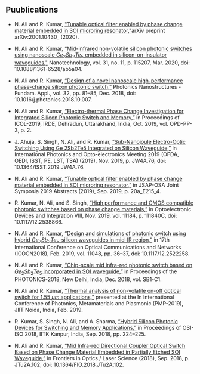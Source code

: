 ## Puublications 

 - N. Ali and R. Kumar, ["Tunable optical filter enabled by phase change material embedded in SOI microring resonator,"](https://arxiv.org/abs/2001.10430)arXiv preprint arXiv:2001.10430_ (2020).
 
 - N. Ali and R. Kumar, [“Mid-infrared non-volatile silicon photonic switches using nanoscale $Ge_2Sb_2Te_5$ embedded in silicon-on-insulator waveguides,"](https://iopscience.iop.org/article/10.1088/1361-6528/ab5a04) Nanotechnology, vol. 31, no. 11, p. 115207, Mar. 2020, doi: 10.1088/1361-6528/ab5a04.
 
 - N. Ali and R. Kumar, [“Design of a novel nanoscale high-performance phase-change silicon photonic switch,”]([https://www.sciencedirect.com/science/article/pii/S1569441018301548](https://www.sciencedirect.com/science/article/pii/S1569441018301548)) Photonics Nanostructures - Fundam. Appl., vol. 32, pp. 81–85, Dec. 2018, doi: 10.1016/j.photonics.2018.10.007.
 
 - N. Ali and R. Kumar, [“Electro-thermal Phase Change Investigation for Integrated Silicon Photonic Switch and Memory,”]([https://www.springer.com/gp/book/9789811592584#aboutAuthors](https://www.springer.com/gp/book/9789811592584#aboutAuthors)) in Proceedings of ICOL-2019, IRDE, Dehradun, Uttarakhand, India, Oct. 2019, vol. OPD-PP-3, p. 2.
 
 -  J. Ahuja, S. Singh, N. Ali, and R. Kumar, [“Sub-Nanojoule Electro-Optic Switching Using Ge 2Sb2Te5  Integrated on Silicon Waveguide,”]([https://www.osapublishing.org/abstract.cfm?uri=ISST-2019-JW4A.76](https://www.osapublishing.org/abstract.cfm?uri=ISST-2019-JW4A.76)) in International Photonics and Opto-electronics Meeting 2019 (OFDA, OEDI, ISST, PE, LST, TSA) (2019), Nov. 2019, p. JW4A.76, doi: 10.1364/ISST.2019.JW4A.76.
 
 - N. Ali and R. Kumar, [“Tunable optical filter enabled by phase change material embedded in SOI microring resonator,”](https://www.osapublishing.org/abstract.cfm?uri=JSAP-2019-20a_E215_4) in JSAP-OSA Joint Symposia 2019 Abstracts (2019), Sep. 2019, p. 20a_E215_4.
 
 - R. Kumar, N. Ali, and S. Singh, [“High performance and CMOS compatible photonic switches based on phase change materials,”]([https://www.spiedigitallibrary.org/conference-proceedings-of-spie/11184/111840C/High-performance-and-CMOS-compatible-photonic-switches-based-on-phase/10.1117/12.2538866.full?SSO=1](https://www.spiedigitallibrary.org/conference-proceedings-of-spie/11184/111840C/High-performance-and-CMOS-compatible-photonic-switches-based-on-phase/10.1117/12.2538866.full?SSO=1)) in Optoelectronic Devices and Integration VIII, Nov. 2019, vol. 11184, p. 111840C, doi: 10.1117/12.2538866.
 - N. Ali and R. Kumar, [“Design and simulations of photonic switch using hybrid $Ge_2Sb_2Te_5$-silicon waveguides in mid-IR region,”]([https://www.spiedigitallibrary.org/conference-proceedings-of-spie/11048/1104836/Design-and-simulations-of-photonic-switch-using-hybrid-Ge2Sb2Te5-silicon/10.1117/12.2522258.full](https://www.spiedigitallibrary.org/conference-proceedings-of-spie/11048/1104836/Design-and-simulations-of-photonic-switch-using-hybrid-Ge2Sb2Te5-silicon/10.1117/12.2522258.full)) in 17th International Conference on Optical Communications and Networks (ICOCN2018), Feb. 2019, vol. 11048, pp. 36–37, doi: 10.1117/12.2522258.
 
 - N. Ali and R. Kumar, [“Chip-scale mid infra-red photonic switch based on $Ge_2Sb_2Te_5$ incorporated in SOI waveguide,”]([http://oeoc.iitd.ac.in/jop/index.php/the-international-conference-on-fiber-optics-and-photonics-photonics/](http://oeoc.iitd.ac.in/jop/index.php/the-international-conference-on-fiber-optics-and-photonics-photonics/)) in Proceedings of the PHOTONICS-2018, New Delhi, India, Dec. 2018, vol. SB1-C1.
 
 - N. Ali and R. Kumar, [“Thermal analysis of non-volatile on-off optical switch for 1.55 $\mu m$ applications,”]([https://printorders.aip.org/proceedings/2136](https://printorders.aip.org/proceedings/2136)) presented at the In International Conference of Photonics, Metamaterials and Plasmonic (PMP-2019), JIIT Noida, India, Feb. 2019.
 
 - R. Kumar, S. Singh, N. Ali, and A. Sharma, [“Hybrid Silicon Photonic Devices for Switching and Memory Applications,”]([https://www.iitk.ac.in/osi-iso2018/](https://www.iitk.ac.in/osi-iso2018/)) in Proceedings of OSI-ISO 2018, IITK Kanpur, India, Sep. 2018, pp. 224–225.
 
 - N. Ali and R. Kumar, [“Mid Infra-red Directional Coupler Optical Switch Based on Phase Change Material Embedded in Partially Etched SOI Waveguide,”]([https://www.osapublishing.org/abstract.cfm?uri=FiO-2018-JTu2A.102](https://www.osapublishing.org/abstract.cfm?uri=FiO-2018-JTu2A.102)) in Frontiers in Optics / Laser Science (2018), Sep. 2018, p. JTu2A.102, doi: 10.1364/FIO.2018.JTu2A.102.

